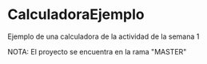 # CalculadoraEjemplo
Ejemplo de una calculadora de la actividad de la semana 1

NOTA: El proyecto se encuentra en la rama "MASTER"
